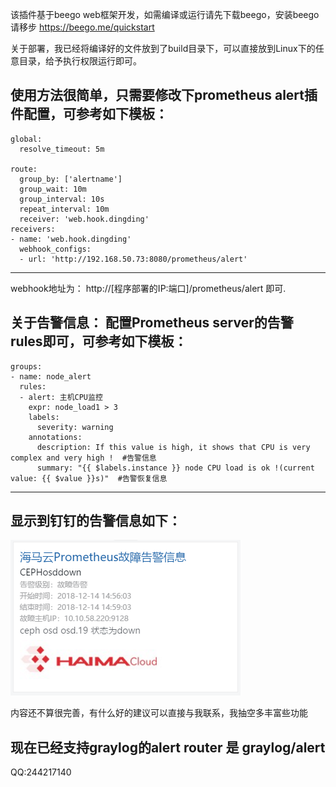 该插件基于beego web框架开发，如需编译或运行请先下载beego，安装beego请移步 https://beego.me/quickstart

关于部署，我已经将编译好的文件放到了build目录下，可以直接放到Linux下的任意目录，给予执行权限运行即可。

使用方法很简单，只需要修改下prometheus alert插件配置，可参考如下模板：
--------------------------
```
global:
  resolve_timeout: 5m

route:
  group_by: ['alertname']
  group_wait: 10m
  group_interval: 10s
  repeat_interval: 10m
  receiver: 'web.hook.dingding'
receivers:
- name: 'web.hook.dingding'
  webhook_configs:
  - url: 'http://192.168.50.73:8080/prometheus/alert'
  ```
--------------------------
webhook地址为： http://[程序部署的IP:端口]/prometheus/alert 即可.


关于告警信息：
配置Prometheus server的告警rules即可，可参考如下模板：
--------------------------------------  
```
groups:
- name: node_alert
  rules:
  - alert: 主机CPU监控
    expr: node_load1 > 3
    labels:
      severity: warning
    annotations:
      description: If this value is high, it shows that CPU is very complex and very high !  #告警信息
      summary: "{{ $labels.instance }} node CPU load is ok !(current value: {{ $value }}s)"  #告警恢复信息
```
--------------------------------------      

显示到钉钉的告警信息如下：
--------------------------------------
![Dashboard UI workloads page](doc/alert.png)

内容还不算很完善，有什么好的建议可以直接与我联系，我抽空多丰富些功能

现在已经支持graylog的alert
router 是 graylog/alert
--------------------------------------
QQ:244217140
